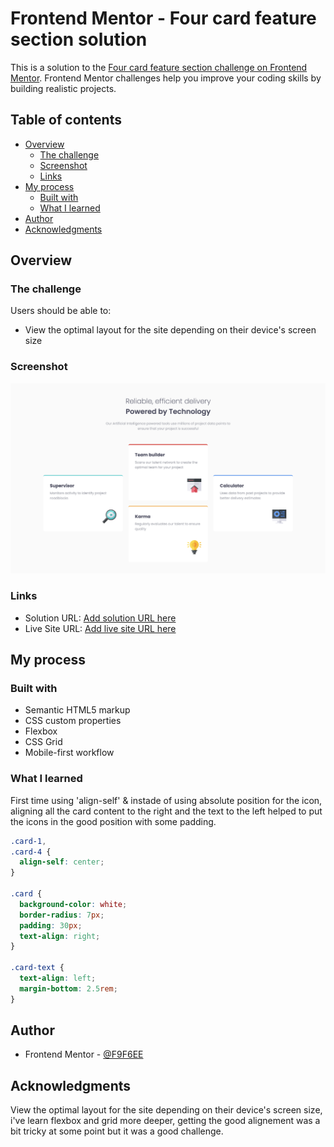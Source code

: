 # Frontend Mentor - Four card feature section solution

This is a solution to the [Four card feature section challenge on Frontend Mentor](https://www.frontendmentor.io/challenges/four-card-feature-section-weK1eFYK). Frontend Mentor challenges help you improve your coding skills by building realistic projects.

## Table of contents

- [Overview](#overview)
  - [The challenge](#the-challenge)
  - [Screenshot](#screenshot)
  - [Links](#links)
- [My process](#my-process)
  - [Built with](#built-with)
  - [What I learned](#what-i-learned)
- [Author](#author)
- [Acknowledgments](#acknowledgments)

## Overview

### The challenge

Users should be able to:

- View the optimal layout for the site depending on their device's screen size

### Screenshot

![](./images/screenshot.png)

### Links

- Solution URL: [Add solution URL here](https://your-solution-url.com)
- Live Site URL: [Add live site URL here](https://your-live-site-url.com)

## My process

### Built with

- Semantic HTML5 markup
- CSS custom properties
- Flexbox
- CSS Grid
- Mobile-first workflow

### What I learned

First time using 'align-self' & instade of using absolute position for the icon, aligning all the card content to the right and the text to the left helped to put the icons in the good position with some padding.

```css
.card-1,
.card-4 {
  align-self: center;
}

.card {
  background-color: white;
  border-radius: 7px;
  padding: 30px;
  text-align: right;
}

.card-text {
  text-align: left;
  margin-bottom: 2.5rem;
}
```

## Author

- Frontend Mentor - [@F9F6EE](https://www.frontendmentor.io/profile/F9F6EE)

## Acknowledgments

View the optimal layout for the site depending on their device's screen size, i've learn flexbox and grid more deeper, getting the good alignement was a bit tricky at some point but it was a good challenge.
